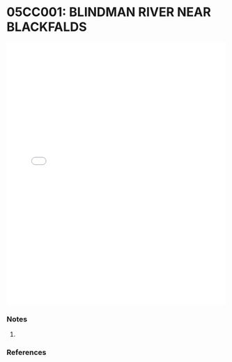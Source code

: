 # 05CC001: BLINDMAN RIVER NEAR BLACKFALDS

<iframe src="/_static/stations/05CC001_fdc.html" width="100%" height="600" frameborder="0"></iframe>

### Notes
1. 

### References


